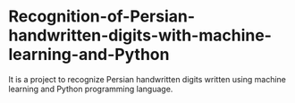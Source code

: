 # Recognition-of-Persian-handwritten-digits-with-machine-learning-and-Python
It is a project to recognize Persian handwritten digits written using machine learning and Python programming language.
